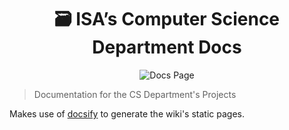 <h1 align="center"> 🗃 ISA’s Computer Science Department Docs </h1>

<p align="center">
  <img src="https://user-images.githubusercontent.com/44287141/175539975-62c393ab-b0fa-4619-94d8-100e50f677d5.png" title="Docs Page" />
</p>

> Documentation for the CS Department's Projects

Makes use of [docsify](https://docsify.js.org/#/) to generate the wiki's static pages.
